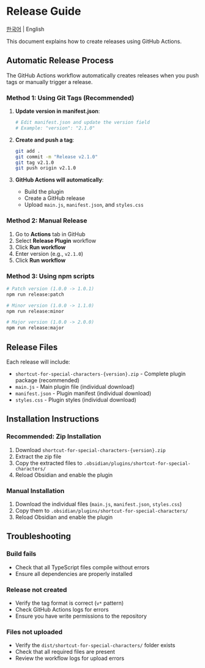 # Release Guide

[한국어](RELEASE.kr.md) | English

This document explains how to create releases using GitHub Actions.

## Automatic Release Process

The GitHub Actions workflow automatically creates releases when you push tags or manually trigger a release.

### Method 1: Using Git Tags (Recommended)

1. **Update version in manifest.json**:
   ```bash
   # Edit manifest.json and update the version field
   # Example: "version": "2.1.0"
   ```

2. **Create and push a tag**:
   ```bash
   git add .
   git commit -m "Release v2.1.0"
   git tag v2.1.0
   git push origin v2.1.0
   ```

3. **GitHub Actions will automatically**:
   - Build the plugin
   - Create a GitHub release
   - Upload `main.js`, `manifest.json`, and `styles.css`

### Method 2: Manual Release

1. Go to **Actions** tab in GitHub
2. Select **Release Plugin** workflow
3. Click **Run workflow**
4. Enter version (e.g., `v2.1.0`)
5. Click **Run workflow**

### Method 3: Using npm scripts

```bash
# Patch version (1.0.0 -> 1.0.1)
npm run release:patch

# Minor version (1.0.0 -> 1.1.0)
npm run release:minor

# Major version (1.0.0 -> 2.0.0)
npm run release:major
```

## Release Files

Each release will include:
- `shortcut-for-special-characters-{version}.zip` - Complete plugin package (recommended)
- `main.js` - Main plugin file (individual download)
- `manifest.json` - Plugin manifest (individual download)
- `styles.css` - Plugin styles (individual download)

## Installation Instructions

### Recommended: Zip Installation
1. Download `shortcut-for-special-characters-{version}.zip`
2. Extract the zip file
3. Copy the extracted files to `.obsidian/plugins/shortcut-for-special-characters/`
4. Reload Obsidian and enable the plugin

### Manual Installation
1. Download the individual files (`main.js`, `manifest.json`, `styles.css`)
2. Copy them to `.obsidian/plugins/shortcut-for-special-characters/`
3. Reload Obsidian and enable the plugin

## Troubleshooting

### Build fails
- Check that all TypeScript files compile without errors
- Ensure all dependencies are properly installed

### Release not created
- Verify the tag format is correct (`v*` pattern)
- Check GitHub Actions logs for errors
- Ensure you have write permissions to the repository

### Files not uploaded
- Verify the `dist/shortcut-for-special-characters/` folder exists
- Check that all required files are present
- Review the workflow logs for upload errors
